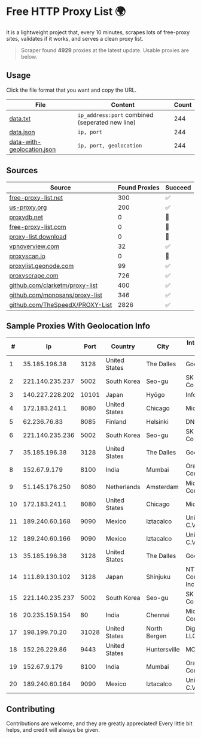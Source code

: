 
# Free HTTP Proxy List 🌍

It is a lightweight project that, every 10 minutes, scrapes lots of free-proxy sites, validates if it works, and serves a clean proxy list.


> Scraper found **4929** proxies at the latest update. Usable proxies are below.

## Usage

Click the file format that you want and copy the URL.


|File|Content|Count|
|----|-------|-----|
|[data.txt](https://raw.githubusercontent.com/themiralay/Proxy-List-World/master/data.txt)|`ip_address:port` combined (seperated new line)|244|
|[data.json](https://raw.githubusercontent.com/themiralay/Proxy-List-World/master/data.json)|`ip, port`|244|
|[data-with-geolocation.json](https://raw.githubusercontent.com/themiralay/Proxy-List-World/master/data-with-geolocation.json)|`ip, port, geolocation`|244|

## Sources

|Source|Found Proxies|Succeed|
|------|-------------|-------|
|[free-proxy-list.net](https://free-proxy-list.net)|300|✅|
|[us-proxy.org](https://www.us-proxy.org)|200|✅|
|[proxydb.net](http://proxydb.net)|0|🚫|
|[free-proxy-list.com](https://free-proxy-list.com/?page=&port=&type%5B%5D=http&type%5B%5D=https&up_time=0&search=Search)|0|🚫|
|[proxy-list.download](https://www.proxy-list.download/HTTP)|0|🚫|
|[vpnoverview.com](https://vpnoverview.com/privacy/anonymous-browsing/free-proxy-servers)|32|✅|
|[proxyscan.io](https://www.proxyscan.io)|0|🚫|
|[proxylist.geonode.com](https://proxylist.geonode.com/api/proxy-list?limit=300&page=1&sort_by=lastChecked&sort_type=desc&protocols=http,https)|99|✅|
|[proxyscrape.com](https://api.proxyscrape.com/v2/?request=displayproxies&protocol=http&timeout=10000&country=all&ssl=all&anonymity=all)|726|✅|
|[github.com/clarketm/proxy-list](https://raw.githubusercontent.com/clarketm/proxy-list/master/proxy-list-raw.txt)|400|✅|
|[github.com/monosans/proxy-list](https://raw.githubusercontent.com/monosans/proxy-list/main/proxies/http.txt)|346|✅|
|[github.com/TheSpeedX/PROXY-List](https://raw.githubusercontent.com/TheSpeedX/PROXY-List/master/http.txt)|2826|✅|


## Sample Proxies With Geolocation Info

|#|Ip|Port|Country|City|Internet Service Provider|
|-|--|----|-------|----|-------------------------|
|1|35.185.196.38|3128|United States|The Dalles|Google LLC|
|2|221.140.235.237|5002|South Korea|Seo-gu|SK Broadband Co Ltd|
|3|140.227.228.202|10101|Japan|Hyōgo|InfoSphere|
|4|172.183.241.1|8080|United States|Chicago|Microsoft|
|5|62.236.76.83|8085|Finland|Helsinki|DNA Oyj|
|6|221.140.235.236|5002|South Korea|Seo-gu|SK Broadband Co Ltd|
|7|35.185.196.38|3128|United States|The Dalles|Google LLC|
|8|152.67.9.179|8100|India|Mumbai|Oracle Corporation|
|9|51.145.176.250|8080|Netherlands|Amsterdam|Microsoft Corporation|
|10|172.183.241.1|8080|United States|Chicago|Microsoft|
|11|189.240.60.168|9090|Mexico|Iztacalco|Uninet S.A. de C.V.|
|12|189.240.60.166|9090|Mexico|Iztacalco|Uninet S.A. de C.V.|
|13|35.185.196.38|3128|United States|The Dalles|Google LLC|
|14|111.89.130.102|3128|Japan|Shinjuku|NTT PC Communications, Inc.|
|15|221.140.235.237|5002|South Korea|Seo-gu|SK Broadband Co Ltd|
|16|20.235.159.154|80|India|Chennai|Microsoft Corporation|
|17|198.199.70.20|31028|United States|North Bergen|DigitalOcean, LLC|
|18|152.26.229.86|9443|United States|Huntersville|MCNC|
|19|152.67.9.179|8100|India|Mumbai|Oracle Corporation|
|20|189.240.60.164|9090|Mexico|Iztacalco|Uninet S.A. de C.V.|



## Contributing

Contributions are welcome, and they are greatly appreciated! Every
little bit helps, and credit will always be given.

